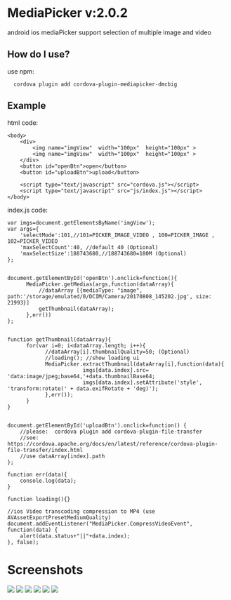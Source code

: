 # MediaPicker v:2.0.2
android ios mediaPicker support  selection of multiple image and video 

How do I use?
-------------------

use npm:

```npm
  cordova plugin add cordova-plugin-mediapicker-dmcbig
```

## Example
html code:

    <body>
        <div>
            <img name="imgView"  width="100px"  height="100px" >
            <img name="imgView"  width="100px"  height="100px" >
        </div>
        <button id="openBtn">open</button>
        <button id="uploadBtn">upload</button>

        <script type="text/javascript" src="cordova.js"></script>
        <script type="text/javascript" src="js/index.js"></script>
    </body>


index.js code:

    var imgs=document.getElementsByName('imgView');
    var args={
        'selectMode':101,//101=PICKER_IMAGE_VIDEO , 100=PICKER_IMAGE , 102=PICKER_VIDEO
        'maxSelectCount':40, //default 40 (Optional)
        'maxSelectSize':188743680,//188743680=180M (Optional)
    };


    document.getElementById('openBtn').onclick=function(){
          MediaPicker.getMedias(args,function(dataArray){
              //dataArray [{mediaType: "image", path:'/storage/emulated/0/DCIM/Camera/20170808_145202.jpg', size: 21993}]
              getThumbnail(dataArray);
          },err())
    };


    function getThumbnail(dataArray){
          for(var i=0; i<dataArray.length; i++){
                //dataArray[i].thumbnailQuality=50; (Optional)
                //loading(); //show loading ui
                MediaPicker.extractThumbnail(dataArray[i],function(data){
                            imgs[data.index].src= 'data:image/jpeg;base64,'+data.thumbnailBase64;
                            imgs[data.index].setAttribute('style', 'transform:rotate(' + data.exifRotate + 'deg)');
                },err());
          }
    }


    document.getElementById('uploadBtn').onclick=function() {
        //please:  cordova plugin add cordova-plugin-file-transfer
        //see:  https://cordova.apache.org/docs/en/latest/reference/cordova-plugin-file-transfer/index.html
        //use dataArray[index].path
    };

    function err(data){
        console.log(data);
    }

    function loading(){}
    
    //ios Video transcoding compression to MP4 (use AVAssetExportPresetMediumQuality)
    document.addEventListener("MediaPicker.CompressVideoEvent", function(data) {
        alert(data.status+"||"+data.index);
    }, false);
    



# Screenshots
![](https://github.com/dmcBig/MediaPickerPoject/blob/master/Screenshots/Screenshots1.png)
![](https://github.com/dmcBig/MediaPickerPoject/blob/master/Screenshots/Screenshots2.png)
![](https://github.com/dmcBig/MediaPickerPoject/blob/master/Screenshots/Screenshots3.png)
![](https://github.com/dmcBig/MediaPickerPoject/blob/master/Screenshots/Screenshots4.png)
![](https://github.com/dmcBig/MediaPickerPoject/blob/master/Screenshots/Screenshots5.png)
![](https://github.com/dmcBig/MediaPickerPoject/blob/master/Screenshots/Screenshots6.png)
